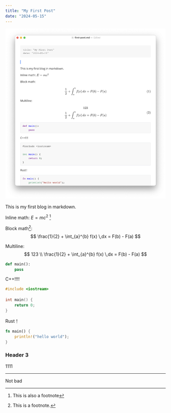 ```yaml
---
title: "My First Post"
date: "2024-05-15"
---
```


![image-20240515103520504](first-post.assets/image-20240515103520504.png)

This is my first blog in markdown.

Inline math: $E = mc^2$ [^2]

[^2]: This is also a footnote

Block math[^1]:
$$
\frac{1}{2} + \int_{a}^{b} f(x) \,dx = F(b) - F(a)
$$

Multiline:
$$
123 \\
\frac{1}{2} + \int_{a}^{b} f(x) \,dx = F(b) - F(a)
$$

[^1]: This is a footnote.

```python
def main():
    pass
```

C++!!!!

```cpp
#include <iostream>

int main() {
    return 0;
}
```

Rust！

```rust
fn main() {
    println!("hello world");
}
```

### Header 3

1111

---

Not bad
